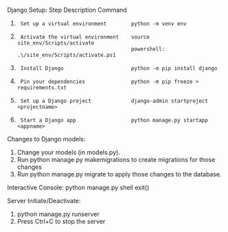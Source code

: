 Django Setup:
Step	Description	                        Command
1.	    Set up a virtual environment	    python -m venv env
2.	    Activate the virtual environment	source site_env/Scripts/activate 
                                            powershell: .\/site_env/Scripts/activate.ps1
3.	    Install Django	                    python -m pip install django
4.	    Pin your dependencies	            python -m pip freeze > requirements.txt
5.	    Set up a Django project	            django-admin startproject <projectname>
6.	    Start a Django app	                python manage.py startapp <appname>

Changes to Django models:
1. Change your models (in models.py).
2. Run python manage.py makemigrations to create migrations for those changes
3. Run python manage.py migrate to apply those changes to the database.

Interactive Console:
python manage.py shell
exit()

Server Initiate/Deactivate:
1. python manage.py runserver
2. Press Ctrl+C to stop the server